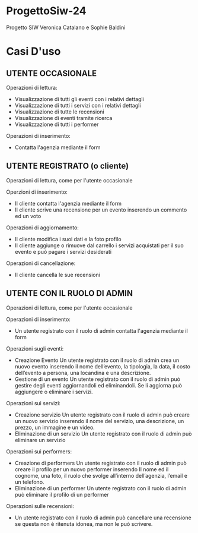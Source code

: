 # ProgettoSiw-24
Progetto SIW Veronica Catalano e Sophie Baldini


# Casi D'uso 

## UTENTE OCCASIONALE

Operazioni di lettura:
 - Visualizzazione di tutti gli eventi con i relativi dettagli
 - Visualizzazione di tutti i servizi con i relativi dettagli
 - Visualizzazione di tutte le recensioni 
 - Visualizzazione di eventi tramite ricerca
 - Visualizzazione di tutti i performer

 Operazioni di inserimento:
- Contatta l'agenzia mediante il form


## UTENTE REGISTRATO (o cliente)

Operazioni di lettura, come per l'utente occasionale

Operzioni di inserimento:
- Il cliente contatta l'agenzia mediante il form
- Il cliente scrive una recensione per un evento inserendo un commento ed un voto

Operazioni di aggiornamento:
- Il cliente modifica i suoi dati e la foto profilo
- Il cliente aggiunge o rimuove dal carrello i servizi acquistati per il suo evento e può pagare i servizi desiderati

Operazioni di cancellazione:
- Il cliente cancella le sue recensioni


## UTENTE CON IL RUOLO DI ADMIN
Operazioni di lettura, come per l'utente occasionale

 Operazioni di inserimento:
- Un utente registrato con il ruolo di admin contatta l'agenzia mediante il form

Operazioni sugli eventi:
-	Creazione Evento
  Un utente registrato con il ruolo di admin crea un nuovo evento inserendo il nome dell’evento, la tipologia, la data, il costo dell’evento a persona, una locandina e una descrizione. 
-	Gestione di un evento 
  Un utente registrato con il ruolo di admin può gestire degli eventi aggiornandoli ed eliminandoli. Se li aggiorna può aggiungere o eliminare i servizi. 
    
Operazioni sui servizi:
-	Creazione servizio
  Un utente registrato con il ruolo di admin può creare un nuovo servizio inserendo il nome del servizio, una descrizione, un prezzo, un immagine e un video.
-	Eliminazione di un servizio 
  Un utente registrato con il ruolo di admin può eliminare un servizio  
    
Operazioni sui performers: 
-	Creazione di performers 
  Un utente registrato con il ruolo di admin può creare il profilo per un nuovo performer inserendo Il nome ed il cognome, una foto, il ruolo che svolge all’interno dell’agenzia, l’email e un telefono.
-	Eliminazione di un performer 
  Un utente registrato con il ruolo di admin può eliminare il profilo di un performer
    
Operazioni sulle recensioni: 
- Un utente registrato con il ruolo di admin può cancellare una recensione se questa non è ritenuta idonea, ma non le può scrivere.
